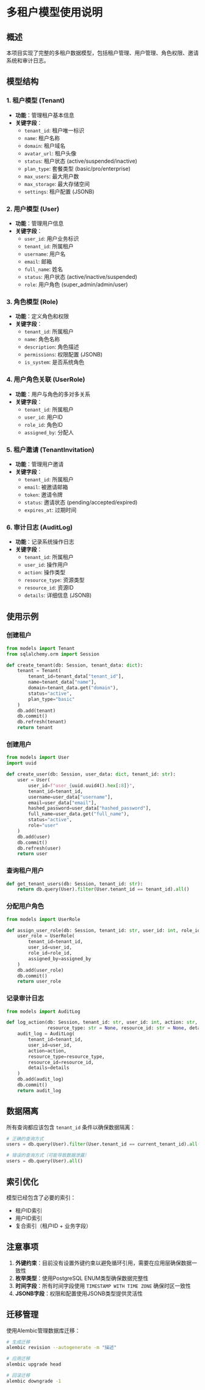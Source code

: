 # 多租户模型使用说明

## 概述

本项目实现了完整的多租户数据模型，包括租户管理、用户管理、角色权限、邀请系统和审计日志。

## 模型结构

### 1. 租户模型 (Tenant)
- **功能**：管理租户基本信息
- **关键字段**：
  - `tenant_id`: 租户唯一标识
  - `name`: 租户名称
  - `domain`: 租户域名
  - `avatar_url`: 租户头像
  - `status`: 租户状态 (active/suspended/inactive)
  - `plan_type`: 套餐类型 (basic/pro/enterprise)
  - `max_users`: 最大用户数
  - `max_storage`: 最大存储空间
  - `settings`: 租户配置 (JSONB)

### 2. 用户模型 (User)
- **功能**：管理用户信息
- **关键字段**：
  - `user_id`: 用户业务标识
  - `tenant_id`: 所属租户
  - `username`: 用户名
  - `email`: 邮箱
  - `full_name`: 姓名
  - `status`: 用户状态 (active/inactive/suspended)
  - `role`: 用户角色 (super_admin/admin/user)

### 3. 角色模型 (Role)
- **功能**：定义角色和权限
- **关键字段**：
  - `tenant_id`: 所属租户
  - `name`: 角色名称
  - `description`: 角色描述
  - `permissions`: 权限配置 (JSONB)
  - `is_system`: 是否系统角色

### 4. 用户角色关联 (UserRole)
- **功能**：用户与角色的多对多关系
- **关键字段**：
  - `tenant_id`: 所属租户
  - `user_id`: 用户ID
  - `role_id`: 角色ID
  - `assigned_by`: 分配人

### 5. 租户邀请 (TenantInvitation)
- **功能**：管理用户邀请
- **关键字段**：
  - `tenant_id`: 所属租户
  - `email`: 被邀请邮箱
  - `token`: 邀请令牌
  - `status`: 邀请状态 (pending/accepted/expired)
  - `expires_at`: 过期时间

### 6. 审计日志 (AuditLog)
- **功能**：记录系统操作日志
- **关键字段**：
  - `tenant_id`: 所属租户
  - `user_id`: 操作用户
  - `action`: 操作类型
  - `resource_type`: 资源类型
  - `resource_id`: 资源ID
  - `details`: 详细信息 (JSONB)

## 使用示例

### 创建租户
```python
from models import Tenant
from sqlalchemy.orm import Session

def create_tenant(db: Session, tenant_data: dict):
    tenant = Tenant(
        tenant_id=tenant_data["tenant_id"],
        name=tenant_data["name"],
        domain=tenant_data.get("domain"),
        status="active",
        plan_type="basic"
    )
    db.add(tenant)
    db.commit()
    db.refresh(tenant)
    return tenant
```

### 创建用户
```python
from models import User
import uuid

def create_user(db: Session, user_data: dict, tenant_id: str):
    user = User(
        user_id=f"user_{uuid.uuid4().hex[:8]}",
        tenant_id=tenant_id,
        username=user_data["username"],
        email=user_data["email"],
        hashed_password=user_data["hashed_password"],
        full_name=user_data.get("full_name"),
        status="active",
        role="user"
    )
    db.add(user)
    db.commit()
    db.refresh(user)
    return user
```

### 查询租户用户
```python
def get_tenant_users(db: Session, tenant_id: str):
    return db.query(User).filter(User.tenant_id == tenant_id).all()
```

### 分配用户角色
```python
from models import UserRole

def assign_user_role(db: Session, tenant_id: str, user_id: int, role_id: int, assigned_by: int):
    user_role = UserRole(
        tenant_id=tenant_id,
        user_id=user_id,
        role_id=role_id,
        assigned_by=assigned_by
    )
    db.add(user_role)
    db.commit()
    return user_role
```

### 记录审计日志
```python
from models import AuditLog

def log_action(db: Session, tenant_id: str, user_id: int, action: str, 
               resource_type: str = None, resource_id: str = None, details: dict = None):
    audit_log = AuditLog(
        tenant_id=tenant_id,
        user_id=user_id,
        action=action,
        resource_type=resource_type,
        resource_id=resource_id,
        details=details
    )
    db.add(audit_log)
    db.commit()
    return audit_log
```

## 数据隔离

所有查询都应该包含 `tenant_id` 条件以确保数据隔离：

```python
# 正确的查询方式
users = db.query(User).filter(User.tenant_id == current_tenant_id).all()

# 错误的查询方式（可能导致数据泄露）
users = db.query(User).all()
```

## 索引优化

模型已经包含了必要的索引：
- 租户ID索引
- 用户ID索引
- 复合索引（租户ID + 业务字段）

## 注意事项

1. **外键约束**：目前没有设置外键约束以避免循环引用，需要在应用层确保数据一致性
2. **枚举类型**：使用PostgreSQL ENUM类型确保数据完整性
3. **时间字段**：所有时间字段使用 `TIMESTAMP WITH TIME ZONE` 确保时区一致性
4. **JSONB字段**：权限和配置使用JSONB类型提供灵活性

## 迁移管理

使用Alembic管理数据库迁移：

```bash
# 生成迁移
alembic revision --autogenerate -m "描述"

# 应用迁移
alembic upgrade head

# 回滚迁移
alembic downgrade -1
```
